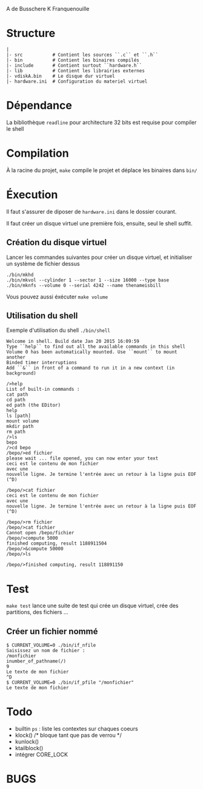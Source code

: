 A de Busschere
K Franquenouille

# Structure

    |
    |- src           # Contient les sources ``.c`` et ``.h``
    |- bin           # Contient les binaires compilés
    |- include       # Contient surtout ``hardware.h``
    |- lib           # Contient les librairies externes
    |- vdiskA.bin    # Le disque dur virtuel
    |- hardware.ini  # Configuration du materiel virtuel

# Dépendance

La bibliothèque ``readline`` pour architecture 32 bits est requise pour compiler le shell

# Compilation

À la racine du projet, ``make`` compile le projet et déplace les binaires dans ``bin/``

# Éxecution

Il faut s'assurer de diposer de ``hardware.ini`` dans le dossier courant.

Il faut créer un disque virtuel une première fois, ensuite, seul le shell suffit.

## Création du disque virtuel

Lancer les commandes suivantes pour créer un disque virtuel, et initialiser un système de fichier dessus

    ./bin/mkhd
    ./bin/mkvol --cylinder 1 --sector 1 --size 16000 --type base
    ./bin/mknfs --volume 0 --serial 4242 --name thenameisbill

Vous pouvez aussi éxécuter ``make volume``

## Utilisation du shell

Exemple d'utilisation du shell ``./bin/shell``

    Welcome in shell. Build date Jan 20 2015 16:09:59
    Type ``help`` to find out all the available commands in this shell
    Volume 0 has been automatically mounted. Use ``mount`` to mount another
    Binded timer interruptions
    Add ``&`` in front of a command to run it in a new context (in background)

    />help
    List of built-in commands :
    cat path
    cd path
    ed path (the EDitor)
    help
    ls [path]
    mount volume
    mkdir path
    rm path
    />ls
    bepo
    />cd bepo
    /bepo/>ed fichier
    please wait ... file opened, you can now enter your text
    ceci est le contenu de mon fichier
    avec une
    nouvelle ligne. Je termine l'entrée avec un retour à la ligne puis EOF (^D)

    /bepo/>cat fichier
    ceci est le contenu de mon fichier
    avec une
    nouvelle ligne. Je termine l'entrée avec un retour à la ligne puis EOF (^D)

    /bepo/>rm fichier
    /bepo/>cat fichier
    Cannot open /bepo/fichier
    /bepo/>compute 5000
    finished computing, result 1188911504
    /bepo/>&compute 50000
    /bepo/>ls

    /bepo/>finished computing, result 118891150

# Test

``make test`` lance une suite de test qui crée un disque virtuel, crée des partitions, des fichiers …

## Créer un fichier nommé

    $ CURRENT_VOLUME=0 ./bin/if_nfile
    Saisissez un nom de fichier :
    /monfichier
    inumber_of_pathname(/)
    9
    Le texte de mon fichier
    ^D
    $ CURRENT_VOLUME=0 ./bin/if_pfile "/monfichier"
    Le texte de mon fichier

# Todo

  + builtin ``ps`` : liste les contextes sur chaques coeurs
  + klock() /* bloque tant que pas de verrou */
  + kunlock()
  + ktailblock()
  + intégrer CORE_LOCK

# BUGS
